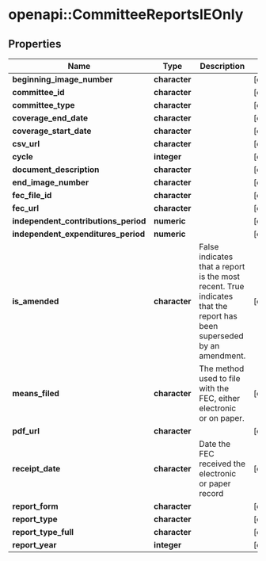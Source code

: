 # openapi::CommitteeReportsIEOnly


## Properties
Name | Type | Description | Notes
------------ | ------------- | ------------- | -------------
**beginning_image_number** | **character** |  | [optional] 
**committee_id** | **character** |  | [optional] 
**committee_type** | **character** |  | [optional] 
**coverage_end_date** | **character** |  | [optional] 
**coverage_start_date** | **character** |  | [optional] 
**csv_url** | **character** |  | [optional] 
**cycle** | **integer** |  | [optional] 
**document_description** | **character** |  | [optional] 
**end_image_number** | **character** |  | [optional] 
**fec_file_id** | **character** |  | [optional] 
**fec_url** | **character** |  | [optional] 
**independent_contributions_period** | **numeric** |  | [optional] 
**independent_expenditures_period** | **numeric** |  | [optional] 
**is_amended** | **character** |  False indicates that a report is the most recent. True indicates that the report has been superseded by an amendment.  | [optional] 
**means_filed** | **character** | The method used to file with the FEC, either electronic or on paper. | [optional] 
**pdf_url** | **character** |  | [optional] 
**receipt_date** | **character** | Date the FEC received the electronic or paper record | [optional] 
**report_form** | **character** |  | [optional] 
**report_type** | **character** |  | [optional] 
**report_type_full** | **character** |  | [optional] 
**report_year** | **integer** |  | [optional] 


